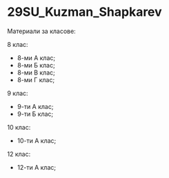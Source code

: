 # 29SU_Kuzman_Shapkarev

Материали за класове:

8 клас:
- 8-ми А клас;
- 8-ми Б клас;
- 8-ми В клас;
- 8-ми Г клас;

9 клас:
- 9-ти А клас;
- 9-ти Б клас;

10 клас:
- 10-ти А клас;

12 клас:
- 12-ти А клас;
